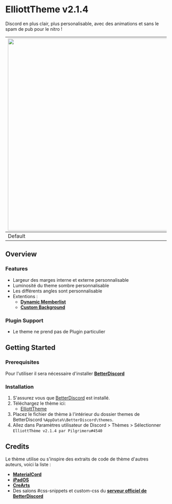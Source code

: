 # ElliottTheme v2.1.4
Discord en plus clair, plus personalisable, avec des animations et sans le spam de pub pour le nitro !

| <img src="https://cdn.discordapp.com/attachments/643921269590458386/906201296229503046/unknown.png" width="600"> | <img src="https://cdn.discordapp.com/attachments/643921269590458386/906201037218676746/unknown.png" width="600"> | <img src="https://cdn.discordapp.com/attachments/643921269590458386/906204353570930688/a.jpg" width="600"> |
|------------|-------------|-------------|
| Default | ElliottTheme | Home |

## Overview

### Features
* Largeur des marges interne et externe personnalisable
* Luminosité du theme sombre personnalisable
* Les différents angles sont personnalisable
* Extentions :
     - [**Dynamic Memberlist**](https://github.com/Pilgrimeru/ElliottTheme/blob/main/Dynamic_Memberlist.theme.css)
     - [**Custom Background**](https://github.com/Pilgrimeru/ElliottTheme/blob/main/Custom_Background.theme.css)

### Plugin Support
* Le theme ne prend pas de Plugin particulier 


## Getting Started

### Prerequisites

Pour l'utiliser il sera nécessaire d'installer [**BetterDiscord**](https://betterdiscord.app/)  

### Installation

1. S'assurez vous que [BetterDiscord](https://github.com/rauenzi/BetterDiscordApp/releases/latest) est installé.
2. Téléchargez le thème ici:
      * [ElliottTheme](https://github.com/Pilgrimeru/ElliottTheme/blob/main/ElliottTheme.theme.css)
3. Placez le fichier de thème à l'intérieur du dossier themes de BetterDiscord `%AppData%\BetterDiscord\themes`.
5. Allez dans Paramètres utilisateur de Discord > Thèmes > Sélectionner `ElliottThème v2.1.4 par Pilgrimeru#4540`

## Credits

Le thème utilise ou s'inspire des extraits de code de thème d'autres auteurs, voici la liste :

* [**MaterialCord**](https://github.com/TBDG5310/BetterDiscord/tree/master/Themes/MaterialCord)
* [**iPadOS**](https://github.com/DiscordStyles/iPadOS)
* [**CreArts**](https://github.com/CorellanStoma/CreArts-Discord)
* Des salons #css-snippets et custom-css du  [**serveur officiel de BetterDiscord**](https://discord.com/invite/0Tmfo5ZbORCRqbAd)
